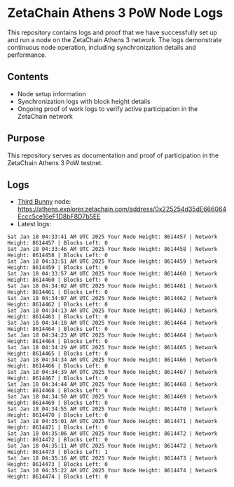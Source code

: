 # ZetaChain Athens 3 PoW Node Logs
This repository contains logs and proof that we have successfully set up and run a node on the ZetaChain Athens 3 network. The logs demonstrate continuous node operation, including synchronization details and performance.

## Contents
- Node setup information
- Synchronization logs with block height details
- Ongoing proof of work logs to verify active participation in the ZetaChain network

## Purpose
This repository serves as documentation and proof of participation in the ZetaChain Athens 3 PoW testnet.

## Logs

- [Third Bunny](https://thirdbunny.xyz/) node: https://athens.explorer.zetachain.com/address/0x225254d35dE666064Eccc5ce16eF1D8bF8D7b5EE
- Latest logs:
```
Sat Jan 18 04:33:41 AM UTC 2025 Your Node Height: 8614457 | Network Height: 8614457 | Blocks Left: 0
Sat Jan 18 04:33:46 AM UTC 2025 Your Node Height: 8614458 | Network Height: 8614458 | Blocks Left: 0
Sat Jan 18 04:33:51 AM UTC 2025 Your Node Height: 8614459 | Network Height: 8614459 | Blocks Left: 0
Sat Jan 18 04:33:57 AM UTC 2025 Your Node Height: 8614460 | Network Height: 8614460 | Blocks Left: 0
Sat Jan 18 04:34:02 AM UTC 2025 Your Node Height: 8614461 | Network Height: 8614461 | Blocks Left: 0
Sat Jan 18 04:34:07 AM UTC 2025 Your Node Height: 8614462 | Network Height: 8614462 | Blocks Left: 0
Sat Jan 18 04:34:13 AM UTC 2025 Your Node Height: 8614463 | Network Height: 8614463 | Blocks Left: 0
Sat Jan 18 04:34:18 AM UTC 2025 Your Node Height: 8614464 | Network Height: 8614464 | Blocks Left: 0
Sat Jan 18 04:34:23 AM UTC 2025 Your Node Height: 8614464 | Network Height: 8614464 | Blocks Left: 0
Sat Jan 18 04:34:29 AM UTC 2025 Your Node Height: 8614465 | Network Height: 8614465 | Blocks Left: 0
Sat Jan 18 04:34:34 AM UTC 2025 Your Node Height: 8614466 | Network Height: 8614466 | Blocks Left: 0
Sat Jan 18 04:34:39 AM UTC 2025 Your Node Height: 8614467 | Network Height: 8614467 | Blocks Left: 0
Sat Jan 18 04:34:44 AM UTC 2025 Your Node Height: 8614468 | Network Height: 8614468 | Blocks Left: 0
Sat Jan 18 04:34:50 AM UTC 2025 Your Node Height: 8614469 | Network Height: 8614469 | Blocks Left: 0
Sat Jan 18 04:34:55 AM UTC 2025 Your Node Height: 8614470 | Network Height: 8614470 | Blocks Left: 0
Sat Jan 18 04:35:01 AM UTC 2025 Your Node Height: 8614471 | Network Height: 8614471 | Blocks Left: 0
Sat Jan 18 04:35:06 AM UTC 2025 Your Node Height: 8614472 | Network Height: 8614472 | Blocks Left: 0
Sat Jan 18 04:35:11 AM UTC 2025 Your Node Height: 8614472 | Network Height: 8614473 | Blocks Left: 1
Sat Jan 18 04:35:16 AM UTC 2025 Your Node Height: 8614473 | Network Height: 8614473 | Blocks Left: 0
Sat Jan 18 04:35:22 AM UTC 2025 Your Node Height: 8614474 | Network Height: 8614474 | Blocks Left: 0
```
